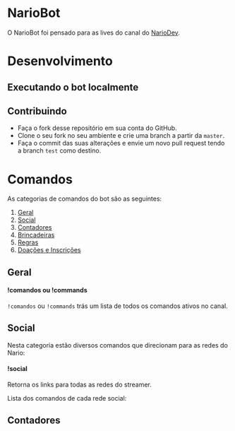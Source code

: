# NarioBot
O NarioBot foi pensado para as lives do canal do [NarioDev](https://twitch.tv/nariodev).

# Desenvolvimento

## Executando o bot localmente

## Contribuindo

- Faça o fork desse repositório em sua conta do GitHub.
- Clone o seu fork no seu ambiente e crie uma branch a partir da `master`.
- Faça o commit das suas alterações e envie um novo pull request tendo a branch `test` como destino.

# Comandos

As categorias de comandos do bot são as seguintes:

1. [Geral](#geral)
2. [Social](#social)
3. [Contadores](#contadores)
4. [Brincadeiras](#brincadeiras)
5. [Regras](#regras)
6. [Doações e Inscrições](#financeiro)

## Geral

#### !comandos ou !commands

`!comandos` ou `!commands` trás um lista de todos os comandos ativos no canal.

## Social

Nesta categoria estão diversos comandos que direcionam para as redes do Nario:

#### !social

Retorna os links para todas as redes do streamer.

Lista dos comandos de cada rede social:


## Contadores


